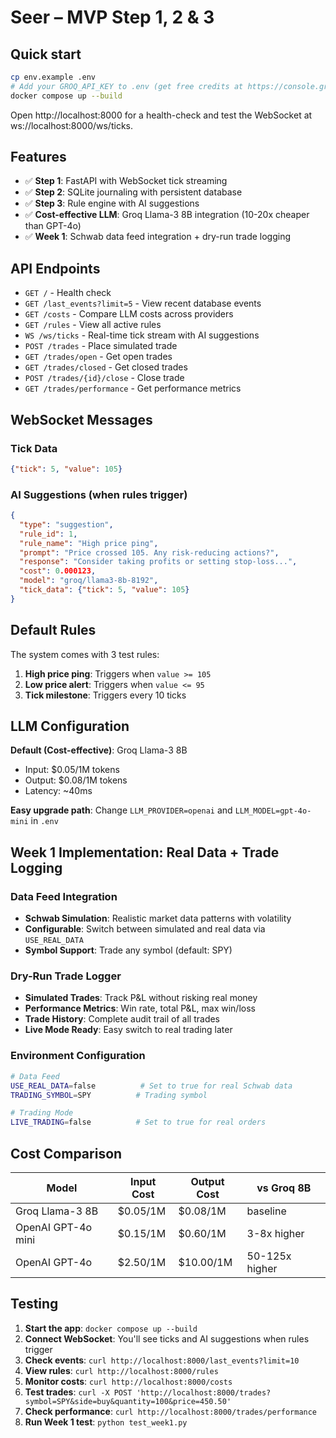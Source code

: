 # Seer – MVP Step 1, 2 & 3

## Quick start

```bash
cp env.example .env
# Add your GROQ_API_KEY to .env (get free credits at https://console.groq.com)
docker compose up --build
```

Open http://localhost:8000 for a health-check and test the WebSocket at ws://localhost:8000/ws/ticks.

## Features

- ✅ **Step 1**: FastAPI with WebSocket tick streaming
- ✅ **Step 2**: SQLite journaling with persistent database
- ✅ **Step 3**: Rule engine with AI suggestions
- ✅ **Cost-effective LLM**: Groq Llama-3 8B integration (10-20x cheaper than GPT-4o)
- ✅ **Week 1**: Schwab data feed integration + dry-run trade logging

## API Endpoints

- `GET /` - Health check
- `GET /last_events?limit=5` - View recent database events
- `GET /costs` - Compare LLM costs across providers
- `GET /rules` - View all active rules
- `WS /ws/ticks` - Real-time tick stream with AI suggestions
- `POST /trades` - Place simulated trade
- `GET /trades/open` - Get open trades
- `GET /trades/closed` - Get closed trades
- `POST /trades/{id}/close` - Close trade
- `GET /trades/performance` - Get performance metrics

## WebSocket Messages

### Tick Data
```json
{"tick": 5, "value": 105}
```

### AI Suggestions (when rules trigger)
```json
{
  "type": "suggestion",
  "rule_id": 1,
  "rule_name": "High price ping",
  "prompt": "Price crossed 105. Any risk-reducing actions?",
  "response": "Consider taking profits or setting stop-loss...",
  "cost": 0.000123,
  "model": "groq/llama3-8b-8192",
  "tick_data": {"tick": 5, "value": 105}
}
```

## Default Rules

The system comes with 3 test rules:
1. **High price ping**: Triggers when `value >= 105`
2. **Low price alert**: Triggers when `value <= 95`
3. **Tick milestone**: Triggers every 10 ticks

## LLM Configuration

**Default (Cost-effective)**: Groq Llama-3 8B
- Input: $0.05/1M tokens
- Output: $0.08/1M tokens
- Latency: ~40ms

**Easy upgrade path**: Change `LLM_PROVIDER=openai` and `LLM_MODEL=gpt-4o-mini` in `.env`

## Week 1 Implementation: Real Data + Trade Logging

### Data Feed Integration
- **Schwab Simulation**: Realistic market data patterns with volatility
- **Configurable**: Switch between simulated and real data via `USE_REAL_DATA`
- **Symbol Support**: Trade any symbol (default: SPY)

### Dry-Run Trade Logger
- **Simulated Trades**: Track P&L without risking real money
- **Performance Metrics**: Win rate, total P&L, max win/loss
- **Trade History**: Complete audit trail of all trades
- **Live Mode Ready**: Easy switch to real trading later

### Environment Configuration
```bash
# Data Feed
USE_REAL_DATA=false          # Set to true for real Schwab data
TRADING_SYMBOL=SPY          # Trading symbol

# Trading Mode
LIVE_TRADING=false          # Set to true for real orders
```

## Cost Comparison

| Model | Input Cost | Output Cost | vs Groq 8B |
|-------|------------|-------------|------------|
| Groq Llama-3 8B | $0.05/1M | $0.08/1M | baseline |
| OpenAI GPT-4o mini | $0.15/1M | $0.60/1M | 3-8x higher |
| OpenAI GPT-4o | $2.50/1M | $10.00/1M | 50-125x higher |

## Testing

1. **Start the app**: `docker compose up --build`
2. **Connect WebSocket**: You'll see ticks and AI suggestions when rules trigger
3. **Check events**: `curl http://localhost:8000/last_events?limit=10`
4. **View rules**: `curl http://localhost:8000/rules`
5. **Monitor costs**: `curl http://localhost:8000/costs`
6. **Test trades**: `curl -X POST 'http://localhost:8000/trades?symbol=SPY&side=buy&quantity=100&price=450.50'`
7. **Check performance**: `curl http://localhost:8000/trades/performance`
8. **Run Week 1 test**: `python test_week1.py` 